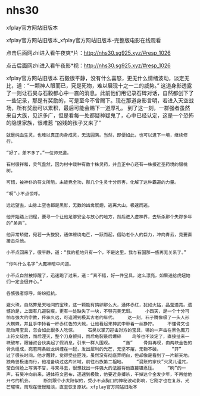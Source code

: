 # nhs30
xfplay官方网站旧版本

xfplay官方网站旧版本_xfplay官方网站旧版本-完整版电影在线观看

点击后面网zhi进入看午夜爽*片：http://nhs30.sg925.xyz/#resp_1026

点击后面网zhi进入看午夜影*视：http://nhs30.sg925.xyz/#resp_1026

xfplay官方网站旧版本    石毅很平静，没有什么喜怒，更无什么情绪波动，淡定无比，道：“一颗神人眼而已，究是死物，难以展现十之一二的威势。”    这道身影透露了一则让石昊与石毅都心中一震的消息。此前他们用记录石碑对话，自然都创下了一些记录，那是有奖励的，可是至今不曾赐下。现在那道身影言明，若进入天空战场，所有奖励可以累积，最后可能会赐下一道厚礼。    到了这一刻，一群强者虽然来自大族，见识多广，但是看每一处都疑神疑鬼了，心中已经认定，这是一个恐怖的隐世家族，很难惹    “凶残的孩子又来了”

    就是纯血生灵，也难以真正肉身成灵，无法圆满。当然，即便如此，也可以进下一境，继续修行。

    “好了，差不多了。”一位师兄道。

    石村很祥和，灵气盎然，因为村中栽种有数十株灵药，并且正中心还有一株接近圣药境的银桃树。

    可惜，被神仆的符文所阻，未能竟全功，那几个生灵十分厉害，化解了这种霸道的力量。

    “啊”小不点惊呼。

    远远望去，山脉上空也都是黑影，无数的凶禽展翅，逃离大山，极速而逃。

    他开始踏上归程，要寻一个让他足够安全与放心的地方，然后进入虚神界，去斩杀那个失踪多年的“弟弟”。

    他异常矫健，宛若一头狻猊，通体缭绕电芒，一跃而起，借助老仆人的巨力，冲向青云，竟要直接击杀他。

    小不点回来了，很平静，道：“我的祖地只有一个，不是这里，我与石国那一族再无关系了。”

    “你叫什么名字”大魔神暗中问道。

    小不点自然被惊醒了，迅速跑了过来，道：“真不错，好一件宝具，这么漂亮，如果送给虎妞她们一定会很开心。”

    各族强者惊呼，纷纷抵抗。

    避火珠，自然算是天地间的宝珠，这一颗能有鸽卵那么大，通体赤红，犹如火钻，晶莹透亮。遗憾的是，上面有几道裂痕，更有一处缺失了一块，不够完美无瑕。    小西天，是一个十分可怕与强大的宗教，传承久远，可追溯到极其古老的年代。    这一刻，石子腾像极了一头人形大蜘蛛，并且手中持着一杆赤红色的大戟，让他看起来神武中带着一丝狰狞。    不懂骨文也能动用宝具，怎会如此很多人吃惊。    石昊以掌刀迎击对方的宝具，锵的一声击在黑色魔刀上符文绽放，而后湮灭，整个刀身颤抖，而后龟裂最后爆碎    鸟爷也不淡定了，直接扯来一块破布，跟锤叔合伙卖起了假消息，引来一群人围观。    “轰”    骨剪再现，由两块金色的骨头组成，宛若两条蛟龙纠缠在一起，发出犀利的光芒，无坚不摧，无物不破。    “开”    过了很长时间，他才醒转，觉得受益匪浅，虽然没有彻底弄明白，但却像是看到了一片新天地。    独角兽极速而行，他准备绕过这片区域，前往石族第二祖地。    “混账的家伙”火灵儿诅咒，莹白俏脸上写满不甘，寻来寻去，很想找出一件强大的法器将他直接镇悳压。    “刷”的一声，石昊冲向前来，通体符文密布，迅速到极致，他要近身搏杀，干掉这个金发少年，不再给他开弓的机会。    断剑跟个小太阳似的，受小不点胸口的神秘波动影响，它刚才也在复苏，光芒璀璨，而现在慢慢黯淡，直至恢复原状。xfplay官方网站旧版本
